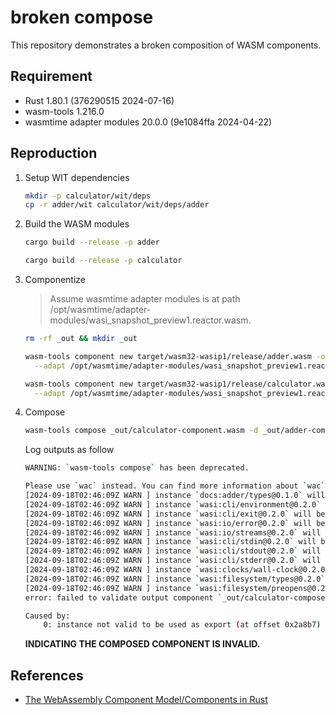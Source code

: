# broken compose

This repository demonstrates a broken composition of WASM components.


## Requirement
- Rust 1.80.1 (376290515 2024-07-16)
- wasm-tools 1.216.0
- wasmtime adapter modules 20.0.0 (9e1084ffa 2024-04-22)

## Reproduction

1. Setup WIT dependencies
    ```bash
    mkdir -p calculator/wit/deps
    cp -r adder/wit calculator/wit/deps/adder
    ```
1. Build the WASM modules
    ```bash
    cargo build --release -p adder

    cargo build --release -p calculator
    ```
1. Componentize
    > Assume wasmtime adapter modules is at path /opt/wasmtime/adapter-modules/wasi_snapshot_preview1.reactor.wasm.

    ```bash
    rm -rf _out && mkdir _out

    wasm-tools component new target/wasm32-wasip1/release/adder.wasm -o _out/adder-component.wasm \
      --adapt /opt/wasmtime/adapter-modules/wasi_snapshot_preview1.reactor.wasm

    wasm-tools component new target/wasm32-wasip1/release/calculator.wasm -o _out/calculator-component.wasm \
      --adapt /opt/wasmtime/adapter-modules/wasi_snapshot_preview1.reactor.wasm
    ```
1. Compose
    ```bash
    wasm-tools compose _out/calculator-component.wasm -d _out/adder-component.wasm -o _out/calculator-composed.wasm
    ```
    Log outputs as follow
    ```bash
    WARNING: `wasm-tools compose` has been deprecated.

    Please use `wac` instead. You can find more information about `wac` at https://github.com/bytecodealliance/wac.
    [2024-09-18T02:46:09Z WARN ] instance `docs:adder/types@0.1.0` will be imported because a dependency named `docs:adder/types@0.1.0` could not be found
    [2024-09-18T02:46:09Z WARN ] instance `wasi:cli/environment@0.2.0` will be imported because a dependency named `wasi:cli/environment@0.2.0` could not be found
    [2024-09-18T02:46:09Z WARN ] instance `wasi:cli/exit@0.2.0` will be imported because a dependency named `wasi:cli/exit@0.2.0` could not be found
    [2024-09-18T02:46:09Z WARN ] instance `wasi:io/error@0.2.0` will be imported because a dependency named `wasi:io/error@0.2.0` could not be found
    [2024-09-18T02:46:09Z WARN ] instance `wasi:io/streams@0.2.0` will be imported because a dependency named `wasi:io/streams@0.2.0` could not be found
    [2024-09-18T02:46:09Z WARN ] instance `wasi:cli/stdin@0.2.0` will be imported because a dependency named `wasi:cli/stdin@0.2.0` could not be found
    [2024-09-18T02:46:09Z WARN ] instance `wasi:cli/stdout@0.2.0` will be imported because a dependency named `wasi:cli/stdout@0.2.0` could not be found
    [2024-09-18T02:46:09Z WARN ] instance `wasi:cli/stderr@0.2.0` will be imported because a dependency named `wasi:cli/stderr@0.2.0` could not be found
    [2024-09-18T02:46:09Z WARN ] instance `wasi:clocks/wall-clock@0.2.0` will be imported because a dependency named `wasi:clocks/wall-clock@0.2.0` could not be found
    [2024-09-18T02:46:09Z WARN ] instance `wasi:filesystem/types@0.2.0` will be imported because a dependency named `wasi:filesystem/types@0.2.0` could not be found
    [2024-09-18T02:46:09Z WARN ] instance `wasi:filesystem/preopens@0.2.0` will be imported because a dependency named `wasi:filesystem/preopens@0.2.0` could not be found
    error: failed to validate output component `_out/calculator-composed.wasm`

    Caused by:
        0: instance not valid to be used as export (at offset 0x2a8b7)
    ```
    **INDICATING THE COMPOSED COMPONENT IS INVALID.**

## References
- [The WebAssembly Component Model/Components in Rust](https://component-model.bytecodealliance.org/language-support/rust.html)
